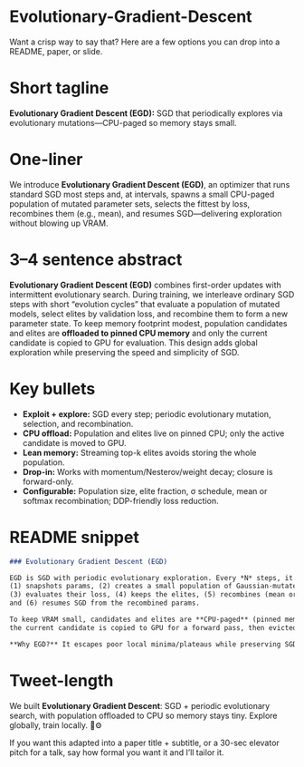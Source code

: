 # Evolutionary-Gradient-Descent

Want a crisp way to say that? Here are a few options you can drop into a README, paper, or slide.

# Short tagline

**Evolutionary Gradient Descent (EGD):** SGD that periodically explores via evolutionary mutations—CPU-paged so memory stays small.

# One-liner

We introduce **Evolutionary Gradient Descent (EGD)**, an optimizer that runs standard SGD most steps and, at intervals, spawns a small CPU-paged population of mutated parameter sets, selects the fittest by loss, recombines them (e.g., mean), and resumes SGD—delivering exploration without blowing up VRAM.

# 3–4 sentence abstract

**Evolutionary Gradient Descent (EGD)** combines first-order updates with intermittent evolutionary search. During training, we interleave ordinary SGD steps with short “evolution cycles” that evaluate a population of mutated models, select elites by validation loss, and recombine them to form a new parameter state. To keep memory footprint modest, population candidates and elites are **offloaded to pinned CPU memory** and only the current candidate is copied to GPU for evaluation. This design adds global exploration while preserving the speed and simplicity of SGD.

# Key bullets

* **Exploit + explore:** SGD every step; periodic evolutionary mutation, selection, and recombination.
* **CPU offload:** Population and elites live on pinned CPU; only the active candidate is moved to GPU.
* **Lean memory:** Streaming top-k elites avoids storing the whole population.
* **Drop-in:** Works with momentum/Nesterov/weight decay; closure is forward-only.
* **Configurable:** Population size, elite fraction, σ schedule, mean or softmax recombination; DDP-friendly loss reduction.

# README snippet

```markdown
### Evolutionary Gradient Descent (EGD)

EGD is SGD with periodic evolutionary exploration. Every *N* steps, it
(1) snapshots params, (2) creates a small population of Gaussian-mutated candidates,
(3) evaluates their loss, (4) keeps the elites, (5) recombines (mean or softmax),
and (6) resumes SGD from the recombined params.

To keep VRAM small, candidates and elites are **CPU-paged** (pinned memory). Only
the current candidate is copied to GPU for a forward pass, then evicted.

**Why EGD?** It escapes poor local minima/plateaus while preserving SGD’s speed.
```

# Tweet-length

We built **Evolutionary Gradient Descent**: SGD + periodic evolutionary search, with population offloaded to CPU so memory stays tiny. Explore globally, train locally. 🧬⚙️

If you want this adapted into a paper title + subtitle, or a 30-sec elevator pitch for a talk, say how formal you want it and I’ll tailor it.
